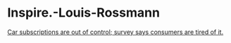 # Inspire.-Louis-Rossmann
[Car subscriptions are out of control; survey says consumers are tired of it.](https://youtu.be/-CprKqnfsqU)
